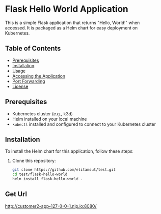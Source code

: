 # Flask Hello World Application

This is a simple Flask application that returns "Hello, World!" when accessed. It is packaged as a Helm chart for easy deployment on Kubernetes.

## Table of Contents
- [Prerequisites](#prerequisites)
- [Installation](#installation)
- [Usage](#usage)
- [Accessing the Application](#accessing-the-application)
- [Port Forwarding](#port-forwarding)
- [License](#license)

## Prerequisites

- Kubernetes cluster (e.g., k3d)
- Helm installed on your local machine
- `kubectl` installed and configured to connect to your Kubernetes cluster

## Installation

To install the Helm chart for this application, follow these steps:

1. Clone this repository:

   ```bash
   git clone https://github.com/elitamsut/test.git
   cd test/flask-hello-world
   helm install flask-hello-world .


## Get Url
http://customer2-app-127-0-0-1.nip.io:8080/
